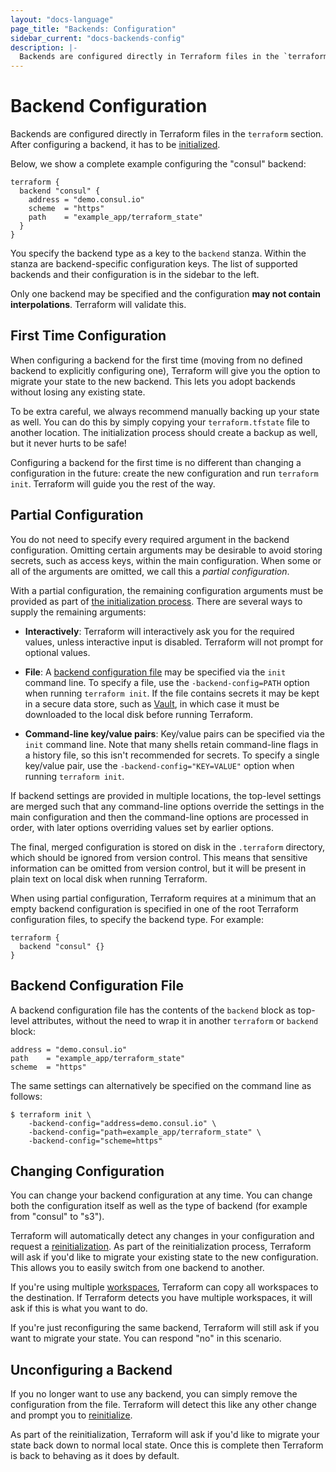 ```yaml
---
layout: "docs-language"
page_title: "Backends: Configuration"
sidebar_current: "docs-backends-config"
description: |-
  Backends are configured directly in Terraform files in the `terraform` section.
---
```


# Backend Configuration

Backends are configured directly in Terraform files in the `terraform`
section. After configuring a backend, it has to be
[initialized](/docs/backends/init.html).

Below, we show a complete example configuring the "consul" backend:

```hcl
terraform {
  backend "consul" {
    address = "demo.consul.io"
    scheme  = "https"
    path    = "example_app/terraform_state"
  }
}
```

You specify the backend type as a key to the `backend` stanza. Within the
stanza are backend-specific configuration keys. The list of supported backends
and their configuration is in the sidebar to the left.

Only one backend may be specified and the configuration **may not contain
interpolations**. Terraform will validate this.

## First Time Configuration

When configuring a backend for the first time (moving from no defined backend
to explicitly configuring one), Terraform will give you the option to migrate
your state to the new backend. This lets you adopt backends without losing
any existing state.

To be extra careful, we always recommend manually backing up your state
as well. You can do this by simply copying your `terraform.tfstate` file
to another location. The initialization process should create a backup
as well, but it never hurts to be safe!

Configuring a backend for the first time is no different than changing
a configuration in the future: create the new configuration and run
`terraform init`. Terraform will guide you the rest of the way.

## Partial Configuration

You do not need to specify every required argument in the backend configuration.
Omitting certain arguments may be desirable to avoid storing secrets, such as
access keys, within the main configuration. When some or all of the arguments
are omitted, we call this a _partial configuration_.

With a partial configuration, the remaining configuration arguments must be
provided as part of
[the initialization process](/docs/backends/init.html#backend-initialization).
There are several ways to supply the remaining arguments:

  * **Interactively**: Terraform will interactively ask you for the required
    values, unless interactive input is disabled. Terraform will not prompt for
    optional values.

  * **File**: A [backend configuration file](#backend-configuration-file) may be specified via the
    `init` command line. To specify a file, use the `-backend-config=PATH`
    option when running `terraform init`. If the file contains secrets it may be
    kept in a secure data store, such as [Vault](https://www.vaultproject.io/),
    in which case it must be downloaded to the local disk before running
    Terraform.

  * **Command-line key/value pairs**: Key/value pairs can be specified via the
    `init` command line. Note that many shells retain command-line flags in a
    history file, so this isn't recommended for secrets. To specify a single
    key/value pair, use the `-backend-config="KEY=VALUE"` option when running
    `terraform init`.

If backend settings are provided in multiple locations, the top-level
settings are merged such that any command-line options override the settings
in the main configuration and then the command-line options are processed
in order, with later options overriding values set by earlier options.

The final, merged configuration is stored on disk in the `.terraform`
directory, which should be ignored from version control. This means that
sensitive information can be omitted from version control, but it will be
present in plain text on local disk when running Terraform.

When using partial configuration, Terraform requires at a minimum that
an empty backend configuration is specified in one of the root Terraform
configuration files, to specify the backend type. For example:

```hcl
terraform {
  backend "consul" {}
}
```

## Backend Configuration File
A backend configuration file has the contents of the `backend` block as
top-level attributes, without the need to wrap it in another `terraform`
or `backend` block:

```hcl
address = "demo.consul.io"
path    = "example_app/terraform_state"
scheme  = "https"
```

The same settings can alternatively be specified on the command line as
follows:

```
$ terraform init \
    -backend-config="address=demo.consul.io" \
    -backend-config="path=example_app/terraform_state" \
    -backend-config="scheme=https"
```

## Changing Configuration

You can change your backend configuration at any time. You can change
both the configuration itself as well as the type of backend (for example
from "consul" to "s3").

Terraform will automatically detect any changes in your configuration
and request a [reinitialization](/docs/backends/init.html). As part of
the reinitialization process, Terraform will ask if you'd like to migrate
your existing state to the new configuration. This allows you to easily
switch from one backend to another.

If you're using multiple [workspaces](/docs/state/workspaces.html),
Terraform can copy all workspaces to the destination. If Terraform detects
you have multiple workspaces, it will ask if this is what you want to do.

If you're just reconfiguring the same backend, Terraform will still ask if you
want to migrate your state. You can respond "no" in this scenario.

## Unconfiguring a Backend

If you no longer want to use any backend, you can simply remove the
configuration from the file. Terraform will detect this like any other
change and prompt you to [reinitialize](/docs/backends/init.html).

As part of the reinitialization, Terraform will ask if you'd like to migrate
your state back down to normal local state. Once this is complete then
Terraform is back to behaving as it does by default.
